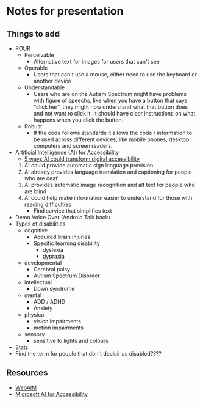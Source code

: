 # Notes for presentation

## Things to add

* POUR
    * Perceivable
        * Alternative text for images for users that can't see
    * Operable
        * Users that can't use a mouse, either need to use the keyboard or another device
    * Understandable
        * Users who are on the Autism Spectrum might have problems with figure of speechs, like when you have a button that says "click her", they might now understand what that button does and not want to click it. It should have clear instructions on what happens when you click the button.
    * Robust
        * If the code follows standards it allows the code / information to be used across different devices, like mobile phones, desktop computers and screen readers.
* Artificial Intelligence (AI) for Accessibility
    * [5 ways AI could transform digital accessibility](https://www.abilitynet.org.uk/news-blogs/5-ways-ai-could-transform-digital-accessibility)
    1. AI could provide automatic sign language provision  
    2. AI already provides language translation and captioning for people who are deaf
    3. AI provides automatic image recognition and alt text for people who are blind
    4. AI could help make information easier to understand for those with reading difficulties
        * Find service that simplifies text
* Demo Voice Over (Android Talk back)
* Types of disabilities
    * cognitive
        * Acquired brain injuries
        * Specific learning disability
            * dyslexia
            * dypraxia
    * developmental
        * Cerebral palsy
        * Autism Spectrum Disorder
    * intellectual
        * Down syndrome
    * mental
        * ADD / ADHD
        * Anxiety
    * physical
        * vision impairments
        * motion impairments
    * sensory
        * sensitive to lights and colours
* Stats
* Find the term for people that don't declair as disabled????
    



## Resources

* [WebAIM](https://webaim.org)
* [Microsoft AI for Accessibility](https://www.microsoft.com/en-us/ai-for-accessibility)